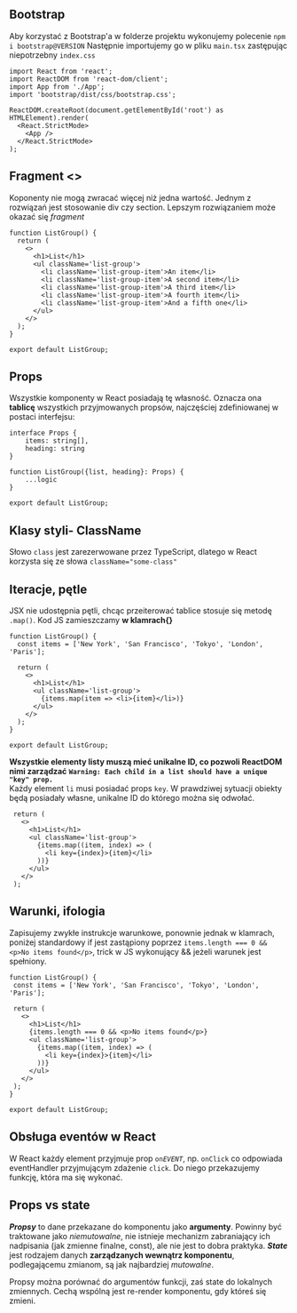## Bootstrap

Aby korzystać z Bootstrap'a w folderze projektu wykonujemy polecenie `npm i bootstrap@VERSION`
Następnie importujemy go w pliku `main.tsx` zastępując niepotrzebny `index.css`

```
import React from 'react';
import ReactDOM from 'react-dom/client';
import App from './App';
import 'bootstrap/dist/css/bootstrap.css';

ReactDOM.createRoot(document.getElementById('root') as HTMLElement).render(
  <React.StrictMode>
    <App />
  </React.StrictMode>
);
```

## Fragment <>

Koponenty nie mogą zwracać więcej niż jedna wartość. Jednym z rozwiązań jest stosowanie div czy section. Lepszym rozwiązaniem może okazać się _fragment_

```
function ListGroup() {
  return (
    <>
      <h1>List</h1>
      <ul className='list-group'>
        <li className='list-group-item'>An item</li>
        <li className='list-group-item'>A second item</li>
        <li className='list-group-item'>A third item</li>
        <li className='list-group-item'>A fourth item</li>
        <li className='list-group-item'>And a fifth one</li>
      </ul>
    </>
  );
}

export default ListGroup;
```

## Props

Wszystkie komponenty w React posiadają tę własność. Oznacza ona **tablicę** wszystkich przyjmowanych propsów, najczęściej zdefiniowanej w postaci interfejsu:

```
interface Props {
    items: string[],
    heading: string
}

function ListGroup({list, heading}: Props) {
    ...logic
}

export default ListGroup;
```

## Klasy styli- ClassName

Słowo `class` jest zarezerwowane przez TypeScript, dlatego w React korzysta się ze słowa `className="some-class"`

## Iteracje, pętle

JSX nie udostępnia pętli, chcąc przeiterować tablice stosuje się metodę `.map()`. Kod JS zamieszczamy **w klamrach{}**

```
function ListGroup() {
  const items = ['New York', 'San Francisco', 'Tokyo', 'London', 'Paris'];

  return (
    <>
      <h1>List</h1>
      <ul className='list-group'>
        {items.map(item => <li>{item}</li>)}
      </ul>
    </>
  );
}

export default ListGroup;
```

**Wszystkie elementy listy muszą mieć unikalne ID, co pozwoli ReactDOM nimi zarządzać**
__`Warning: Each child in a list should have a unique "key" prop.`__  
 Każdy element `li` musi posiadać props `key`. W prawdziwej sytuacji obiekty będą posiadały własne, unikalne ID do którego można się odwołać.

```
 return (
   <>
     <h1>List</h1>
     <ul className='list-group'>
       {items.map((item, index) => (
         <li key={index}>{item}</li>
       ))}
     </ul>
   </>
 );
```

## Warunki, ifologia

Zapisujemy zwykłe instrukcje warunkowe, ponownie jednak w klamrach, poniżej standardowy if jest zastąpiony poprzez `items.length === 0 && <p>No items found</p>`, trick w JS wykonujący && jeżeli warunek jest spełniony.

```
function ListGroup() {
 const items = ['New York', 'San Francisco', 'Tokyo', 'London', 'Paris'];

 return (
   <>
     <h1>List</h1>
     {items.length === 0 && <p>No items found</p>}
     <ul className='list-group'>
       {items.map((item, index) => (
         <li key={index}>{item}</li>
       ))}
     </ul>
   </>
 );
}

export default ListGroup;
```

## Obsługa eventów w React

W React każdy element przyjmuje prop `on`_`EVENT`_, np. `onClick` co odpowiada eventHandler przyjmującym zdażenie `click`. Do niego przekazujemy funkcję, która ma się wykonać.


## Props vs state
**_Propsy_** to dane przekazane do komponentu jako **argumenty**. Powinny być traktowane jako _niemutowalne_, nie istnieje mechanizm zabraniający ich nadpisania (jak zmienne finalne, const), ale nie jest to dobra praktyka. 
**_State_** jest rodzajem danych **zarządzanych wewnątrz komponentu**, podlegającemu zmianom, są jak najbardziej _mutowalne_.

Propsy można porównać do argumentów funkcji, zaś state do lokalnych zmiennych. Cechą wspólną jest re-render komponentu, gdy któreś się zmieni.